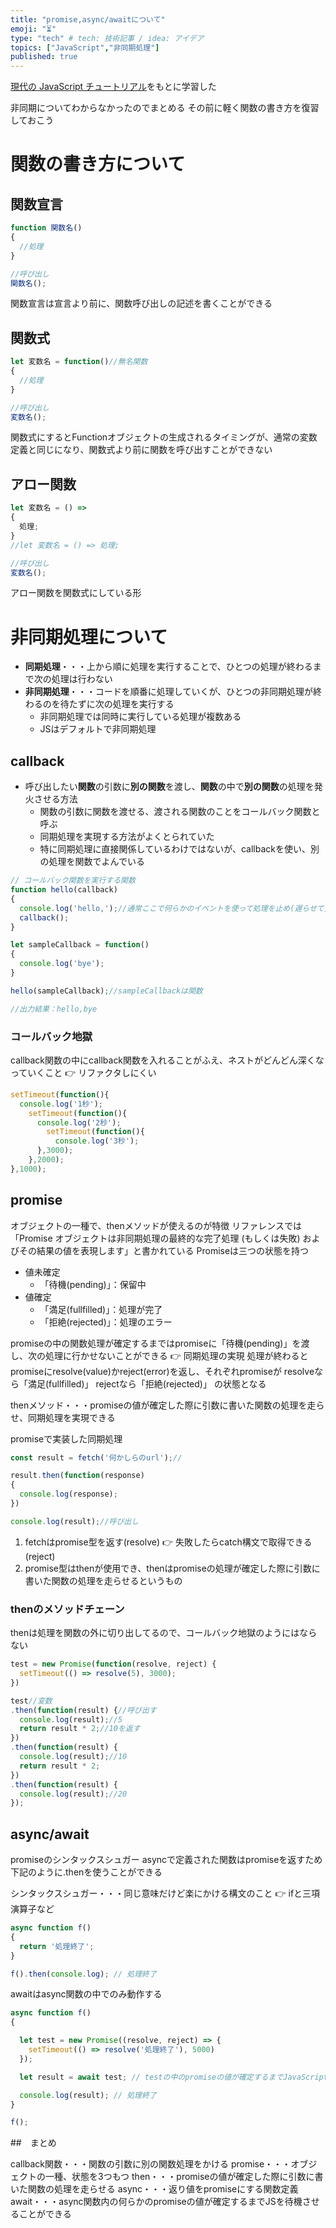 ```yaml
---
title: "promise,async/awaitについて"
emoji: "⏳"
type: "tech" # tech: 技術記事 / idea: アイデア
topics: ["JavaScript","非同期処理"]
published: true
---
```


[現代の JavaScript チュートリアル](https://ja.javascript.info/async)をもとに学習した

非同期についてわからなかったのでまとめる
その前に軽く関数の書き方を復習しておこう

# 関数の書き方について

## 関数宣言
```js
function 関数名()
{
  //処理
}

//呼び出し
関数名();
```
関数宣言は宣言より前に、関数呼び出しの記述を書くことができる

## 関数式
```js
let 変数名 = function()//無名関数
{
  //処理
}

//呼び出し
変数名();
```
関数式にするとFunctionオブジェクトの生成されるタイミングが、通常の変数定義と同じになり、関数式より前に関数を呼び出すことができない

## アロー関数
```js
let 変数名 = () => 
{
  処理;
}
//let 変数名 = () => 処理;

//呼び出し
変数名();
```
アロー関数を関数式にしている形

# 非同期処理について
- **同期処理**・・・上から順に処理を実行することで、ひとつの処理が終わるまで次の処理は行わない
- **非同期処理**・・・コードを順番に処理していくが、ひとつの非同期処理が終わるのを待たずに次の処理を実行する
  - 非同期処理では同時に実行している処理が複数ある
  - JSはデフォルトで非同期処理

## callback
- 呼び出したい**関数**の引数に**別の関数**を渡し、**関数**の中で**別の関数**の処理を発火させる方法
  - 関数の引数に関数を渡せる、渡される関数のことをコールバック関数と呼ぶ
  - 同期処理を実現する方法がよくとられていた
  - 特に同期処理に直接関係しているわけではないが、callbackを使い、別の処理を関数でよんでいる
```js
// コールバック関数を実行する関数
function hello(callback)
{
  console.log('hello,');//通常ここで何らかのイベントを使って処理を止め(遅らせて)次のcallbackを発火させる 👉 同期処理の実現
  callback();
}

let sampleCallback = function()
{
  console.log('bye');
}

hello(sampleCallback);//sampleCallbackは関数

//出力結果：hello,bye
```

### コールバック地獄
callback関数の中にcallback関数を入れることがふえ、ネストがどんどん深くなっていくこと
👉 リファクタしにくい

```js
setTimeout(function(){
  console.log('1秒');
    setTimeout(function(){
      console.log('2秒');
        setTimeout(function(){
          console.log('3秒');
      },3000);
    },2000);
},1000);
```

## promise
オブジェクトの一種で、thenメソッドが使えるのが特徴
リファレンスでは「Promise オブジェクトは非同期処理の最終的な完了処理 (もしくは失敗) およびその結果の値を表現します」と書かれている
Promiseは三つの状態を持つ
- 値未確定
  - 「待機(pending)」：保留中
- 値確定
  - 「満足(fullfilled)」：処理が完了
  - 「拒絶(rejected)」：処理のエラー

promiseの中の関数処理が確定するまではpromiseに「待機(pending)」を渡し、次の処理に行かせないことができる 👉 同期処理の実現
処理が終わるとpromiseにresolve(value)かreject(error)を返し、それぞれpromiseが
resolveなら「満足(fullfilled)」
rejectなら「拒絶(rejected)」
の状態となる

thenメソッド・・・promiseの値が確定した際に引数に書いた関数の処理を走らせ、同期処理を実現できる

promiseで実装した同期処理
```js
const result = fetch('何かしらのurl');//

result.then(function(response)
{
  console.log(response);
})

console.log(result);//呼び出し
```
1. fetchはpromise型を返す(resolve)
👉 失敗したらcatch構文で取得できる(reject)
2. promise型はthenが使用でき、thenはpromiseの処理が確定した際に引数に書いた関数の処理を走らせるというもの

### thenのメソッドチェーン
thenは処理を関数の外に切り出してるので、コールバック地獄のようにはならない
```js
test = new Promise(function(resolve, reject) {
  setTimeout(() => resolve(5), 3000);
})

test//変数
.then(function(result) {//呼び出す
  console.log(result);//5
  return result * 2;//10を返す
})
.then(function(result) {
  console.log(result);//10
  return result * 2;
})
.then(function(result) {
  console.log(result);//20
});
```

## async/await
promiseのシンタックスシュガー
asyncで定義された関数はpromiseを返すため下記のように.thenを使うことができる

シンタックスシュガー・・・同じ意味だけど楽にかける構文のこと 👉 ifと三項演算子など

```js
async function f()
{
  return '処理終了';
}

f().then(console.log); // 処理終了
```

awaitはasync関数の中でのみ動作する

```js
async function f()
{

  let test = new Promise((resolve, reject) => {
    setTimeout(() => resolve('処理終了'), 5000)
  });

  let result = await test; // testの中のpromiseの値が確定するまでJavaScriptを待機させる、ここでは代入をストップ

  console.log(result); // 処理終了
}

f();
```
##　まとめ

callback関数・・・関数の引数に別の関数処理をかける
promise・・・オブジェクトの一種、状態を3つもつ
then・・・promiseの値が確定した際に引数に書いた関数の処理を走らせる
async・・・返り値をpromiseにする関数定義
await・・・async関数内の何らかのpromiseの値が確定するまでJSを待機させることができる